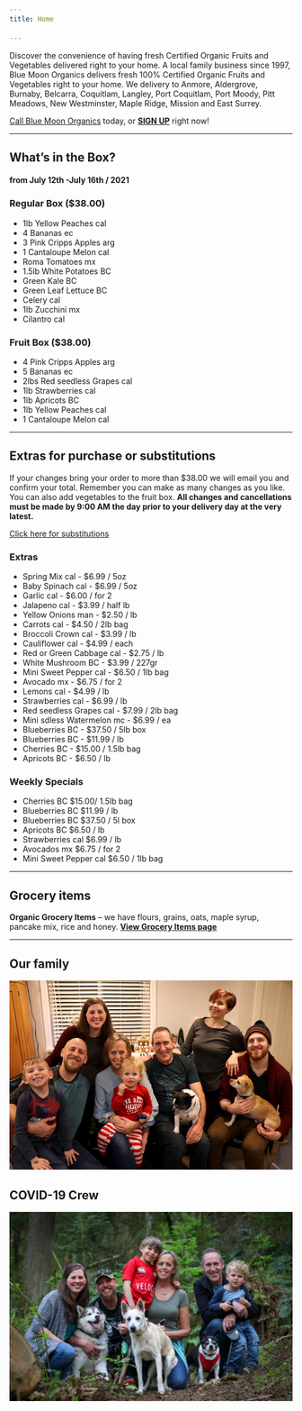```yaml
---
title: Home

---
```

Discover the convenience of having fresh Certified Organic Fruits and Vegetables delivered right to your home. A local family business since 1997, Blue Moon Organics delivers fresh 100% Certified Organic Fruits and Vegetables right to your home. We delivery to Anmore, Aldergrove, Burnaby, Belcarra, Coquitlam, Langley, Port Coquitlam, Port Moody, Pitt Meadows, New Westminster, Maple Ridge, Mission and East Surrey.

[Call Blue Moon Organics](/contact) today, or [**SIGN UP**](/sign-up) right now!

***

## What’s in the Box?

#### **from  July 12th -July 16th / 2021**

### Regular Box ($38.00)

* 1lb Yellow Peaches  cal
* 4 Bananas  ec
* 3 Pink Cripps Apples  arg
* 1 Cantaloupe Melon cal
* Roma Tomatoes  mx
* 1.5lb White Potatoes  BC
* Green Kale  BC
* Green Leaf Lettuce  BC
* Celery  cal
* 1lb Zucchini  mx
* Cilantro  cal

### Fruit Box ($38.00)

* 4 Pink Cripps Apples  arg
* 5 Bananas  ec
* 2lbs Red seedless Grapes cal
* 1lb Strawberries  cal
* 1lb Apricots  BC
* 1lb Yellow Peaches  cal
* 1 Cantaloupe Melon  cal

***

## Extras for purchase or substitutions

If your changes bring your order to more than $38.00 we will email you and confirm your total. Remember you can make as many changes as you like. You can also add vegetables to the fruit box. **All changes and cancellations must be made by 9:00 AM the day prior to your delivery day at the very latest.**

[Click here for substitutions](/substitutions "Click here for substitutions")

### Extras

* Spring Mix cal  -  $6.99 / 5oz
* Baby Spinach cal  -  $6.99 / 5oz
* Garlic  cal - $6.00 / for 2
* Jalapeno  cal - $3.99 / half lb
* Yellow Onions man - $2.50 / lb
* Carrots  cal - $4.50 / 2lb bag
* Broccoli Crown cal - $3.99 / lb
* Cauliflower   cal - $4.99 / each
* Red or Green Cabbage  cal - $2.75 / lb
* White Mushroom BC - $3.99 / 227gr
* Mini Sweet Pepper  cal - $6.50 / 1lb bag
* Avocado  mx - $6.75 / for 2
* Lemons  cal - $4.99 / lb
* Strawberries  cal - $6.99 / lb
* Red seedless Grapes cal  - $7.99 / 2lb bag
* Mini sdless Watermelon mc - $6.99 / ea
* Blueberries  BC - $37.50 / 5lb box
* Blueberries  BC - $11.99 / lb
* Cherries  BC -  $15.00 / 1.5lb bag
* Apricots  BC -  $6.50 / lb

### Weekly Specials

* Cherries  BC   $15.00/ 1.5lb bag
* Blueberries  BC   $11.99 / lb
* Blueberries  BC  $37.50 / 5l box
* Apricots  BC   $6.50 / lb
* Strawberries cal  $6.99 / lb
* Avocados  mx   $6.75 / for 2
* Mini Sweet Pepper  cal   $6.50 / 1lb bag

***

## Grocery items

**Organic Grocery Items** – we have flours, grains, oats, maple syrup, pancake mix, rice and honey. [**View Grocery Items page**](/groceries)

***

## Our family

![Our family.](./uploads/IMG_1376-copy.jpg "Our family")

## COVID-19 Crew

![COVID-19 crew.](./uploads/covid.jpg "COVID-19 crew")